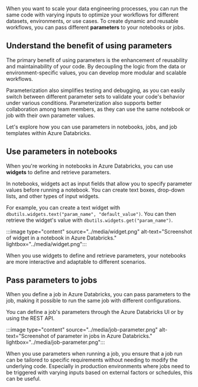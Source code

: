 When you want to scale your data engineering processes, you can run the same code with varying inputs to optimize your workflows for different datasets, environments, or use cases. To create dynamic and reusable workflows, you can pass different **parameters** to your notebooks or jobs.

## Understand the benefit of using parameters

The primary benefit of using parameters is the enhancement of reusability and maintainability of your code. By decoupling the logic from the data or environment-specific values, you can develop more modular and scalable workflows.

Parameterization also simplifies testing and debugging, as you can easily switch between different parameter sets to validate your code's behavior under various conditions. Parameterization also supports better collaboration among team members, as they can use the same notebook or job with their own parameter values.

Let's explore how you can use parameters in notebooks, jobs, and job templates within Azure Databricks.

## Use parameters in notebooks

When you're working in notebooks in Azure Databricks, you can use **widgets** to define and retrieve parameters.

In notebooks, widgets act as input fields that allow you to specify parameter values before running a notebook. You can create text boxes, drop-down lists, and other types of input widgets.

For example, you can create a text widget with `dbutils.widgets.text("param_name", "default_value")`. You can then retrieve the widget's value with `dbutils.widgets.get("param_name")`.

:::image type="content" source="../media/widget.png" alt-text="Screenshot of widget in a notebook in Azure Databricks." lightbox="../media/widget.png":::

When you use widgets to define and retrieve parameters, your notebooks are more interactive and adaptable to different scenarios.

## Pass parameters to jobs

When you define a job in Azure Databricks, you can pass parameters to the job, making it possible to run the same job with different configurations.

You can define a job's parameters through the Azure Databricks UI or by using the REST API.

:::image type="content" source="../media/job-parameter.png" alt-text="Screenshot of parameter in jobs in Azure Databricks." lightbox="../media/job-parameter.png":::

When you use parameters when running a job, you ensure that a job run can be tailored to specific requirements without needing to modify the underlying code. Especially in production environments where jobs need to be triggered with varying inputs based on external factors or schedules, this can be useful.
